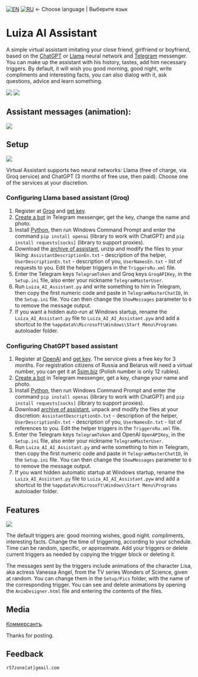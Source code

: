 [![EN](https://user-images.githubusercontent.com/9499881/33184537-7be87e86-d096-11e7-89bb-f3286f752bc6.png)](https://github.com/r57zone/LuizaGPTAssistant/) 
[![RU](https://user-images.githubusercontent.com/9499881/27683795-5b0fbac6-5cd8-11e7-929c-057833e01fb1.png)](https://github.com/r57zone/LuizaGPTAssistant/blob/master/README.RU.md)
← Choose language | Выберите язык

# Luiza AI Assistant
A simple virtual assistant imitating your close friend, girlfriend or boyfriend, based on the [ChatGPT](https://openai.com/chatgpt) or [Llama](https://llama.meta.com/) neural network and [Telegram](https://telegram.org/) messenger. You can make up the assistant with his history, tastes, add him necessary triggers. By default, it will wish you good morning, good night, write compliments and interesting facts, you can also dialog with it, ask questions, advice and learn something.

![](https://github.com/user-attachments/assets/8f29dfb7-4964-4d68-8889-79273d115cab)
![](https://github.com/r57zone/LuizaGPTAssistant/assets/9499881/5b54fc41-b902-4324-8aa5-2f3c97527177)

## Assistant messages (animation):
![](https://github.com/user-attachments/assets/cdd4e6ac-b2f2-447c-b740-239955847248)

## Setup
![](https://github.com/r57zone/LuizaGPTAssistant/assets/9499881/483720af-4493-4d09-9e78-137bab2230a1)

Virtual Assistant supports two neural networks: Llama (free of charge, via Groq service) and ChatGPT (3 months of free use, then paid). Choose one of the services at your discretion. 

### Configuring Llama based assistant (Groq)
1. Register at [Groq](https://console.groq.com/) and [get key](https://console.groq.com/).
2. [Create a bot](https://t.me/BotFather) in Telegram messenger, get the key, change the name and photo.
3. Install [Python](https://www.python.org/downloads/), then run Windows Command Prompt and enter the command `pip install openai` (library to work with ChatGPT) and `pip install requests[socks]` (library to support proxies).
4. Download the [archive of assistant](https://github.com/r57zone/LuizaGPTAssistant/archive/refs/heads/master.zip), unzip and modify the files to your liking: `AssistantDescriptionEn.txt` - description of the helper, `UserDescriptionEn.txt` - description of you, `UserNamesEn.txt` - list of requests to you. Edit the helper triggers in the `TriggersRu.xml` file.
5. Enter the Telegram keys `TelegramToken` and Groq keys `GroqAPIKey`, in the `Setup.ini` file, also enter your nickname `TelegramMasterUser`. 
6. Run `Luiza_AI_Assistant.py` and write something to him in Telegram, then copy the first numeric code and paste in `TelegramMasterChatID`, in the `Setup.ini` file. You can then change the `ShowMessages` parameter to `0` to remove the message output.
7. If you want a hidden auto-run at Windows startup, rename the `Luiza_AI_Assistant.py` file to `Luiza_AI_AI_Assistant.pyw` and add a shortcut to the `%appdata%\Microsoft\Windows\Start Menu\Programs` autoloader folder.

### Configuring ChatGPT based assistant
1. Register at [OpenAI](https://chat.openai.com/chat) and [get key](https://platform.openai.com/account/api-keys). The service gives a free key for 3 months. For registration citizens of Russia and Belarus will need a virtual number, you can get it at [5sim.biz](https://5sim.biz) (Polish number is only 12 rubles).
2. [Create a bot](https://t.me/BotFather) in Telegram messenger, get a key, change your name and photo.
3. Install [Python](https://www.python.org/downloads/), then run Windows Command Prompt and enter the command `pip install openai` (library to work with ChatGPT) and `pip install requests[socks]` (library to support proxies).
4. Download [archive of assistant](https://github.com/r57zone/LuizaGPTAssistant/archive/refs/heads/master.zip), unpack and modify the files at your discretion: `AssistantDescriptionEn.txt` - description of the helper, `UserDescriptionEn.txt` - description of you, `UserNamesEn.txt` - list of references to you. Edit the helper triggers in the `TriggersRu.xml` file.
5. Enter the Telegram keys `TelegramToken` and OpenAI `OpenAPIKey`, in the `Setup.ini` file, also enter your nickname `TelegramMasterUser`. 
6. Run `Luiza_AI_AI_Assistant.py` and write something to him in Telegram, then copy the first numeric code and paste in `TelegramMasterChatID`, in the `Setup.ini` file. You can then change the `ShowMessages` parameter to `0` to remove the message output.
7. If you want hidden automatic startup at Windows startup, rename the `Luiza_AI_Assistant.py` file to `Luiza_AI_AI_Assistant.pyw` and add a shortcut to the `%appdata%\Microsoft\Windows\Start Menu\Programs` autoloader folder.

## Features
![](https://github.com/r57zone/LuizaGPTAssistant/assets/9499881/044cc5fa-6dd5-464e-8f07-a13c52db2304)


The default triggers are: good morning wishes, good night. compliments, interesting facts. Change the time of triggering, according to your schedule. Time can be random, specific, or approximate. Add your triggers or delete current triggers as needed by copying the trigger block or deleting it.


The messages sent by the triggers include animations of the character Lisa, aka actress Vanessa Angel, from the TV series Wonders of Science, given at random. You can change them in the `Setup/Pics` folder, with the name of the corresponding trigger. You can see and delete animations by opening the `AnimDesigner.html` file and entering the contents of the files.

## Media
[Коммерсантъ](https://www.kommersant.ru/doc/6891989).

Thanks for posting.

## Feedback
`r57zone[at]gmail.com`